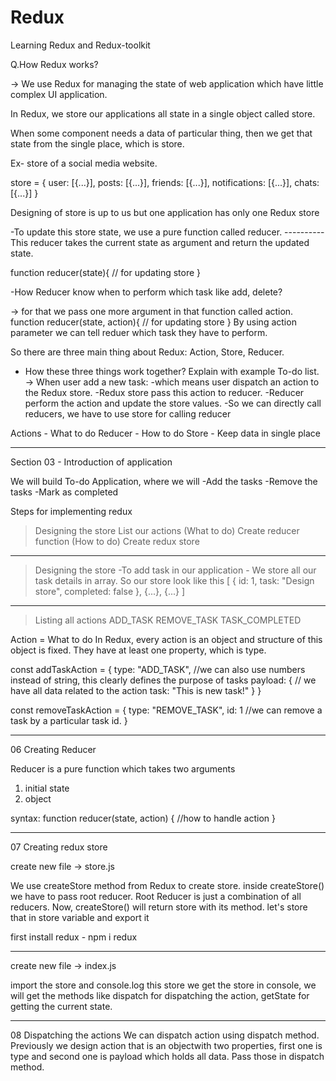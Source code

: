 # Redux
Learning Redux and Redux-toolkit

Q.How Redux works?

-> We use Redux for managing the state of web application which have
little complex UI application.

In Redux, we store our applications all state in a single object 
called store. 

When some component needs a data of particular thing, then we get that
state from the single place, which is store.

Ex- store of a social media website.

store = {
	user: [{...}],
	posts: [{...}],
	friends: [{...}],
	notifications: [{...}],
	chats: [{...}]
}

Designing of store is up to us but one application has only one Redux store

-To update this store state, we use a pure function called reducer.
														----------
This reducer takes the current state as argument and return the 
updated state.

function reducer(state){
	// for updating store
}

-How Reducer know when to perform which task like add, delete?

-> for that we pass one more argument in that function called action.
function reducer(state, action){
	// for updating store
}
By using action parameter we can tell reduer which task they have to perform.

So there are three main thing about Redux: Action, Store, Reducer.

- How these three things work together? Explain with example To-do list.
-> When user add a new task: 
-which means user dispatch an action to the Redux store.
-Redux store pass this action to reducer.
-Reducer perform the action and update the store values.
-So we can directly call reducers, we have to use store for calling reducer

Actions - What to do
Reducer - How to do
Store - Keep data in single place

---------------------------------------------------------------------

Section 03 - Introduction of application

We will build To-do Application, where we will 
-Add the tasks
-Remove the tasks
-Mark as completed

Steps for implementing redux
>Designing the store
>List our actions (What to do)
>Create reducer function (How to do)
>Create redux store

---------------------------------------------------------------
>Designing the store
-To add task in our application - We store all our task details
in array. So our store look like this
[
	{
		id: 1,
		task: "Design store",
		completed: false
	}, {...}, {...}
]

---------------------------------------------------------------
> Listing all actions
> ADD_TASK 
> REMOVE_TASK
> TASK_COMPLETED

Action = What to do
In Redux, every action is an object and structure of this object
is fixed. They have at least one property, which is type.

const addTaskAction = 
{
	type: "ADD_TASK", //we can also use numbers instead of string,
						this clearly defines the purpose of tasks
	payload: {   // we have all data related to the action
		task: "This is new task!" 
	}
}

const removeTaskAction = 
{
	type: "REMOVE_TASK",
	id: 1 //we can remove a task by a particular task id.
}

--------------------------------------------------------------
06 Creating Reducer

Reducer is a pure function which takes two arguments
1. initial state
2. object

syntax:
function reducer(state, action) {
	//how to handle action
}

---------------------------------------------

07 Creating redux store

create new file -> store.js

We use createStore method from Redux to create store.
inside createStore() we have to pass root reducer.
Root Reducer is just a combination of all reducers.
Now, createStore() will return store with its method.
let's store that in store variable and export it


first install redux - npm i redux

--------------------------------------

create new file -> index.js

import the store and console.log this store
we get the store in console, we will get the methods like dispatch for dispatching the action,
getState for getting the current state.

---------------------------------------

08 Dispatching the actions
We can dispatch action using dispatch method.
Previously we design action  that is an objectwith two properties, 
first one is type and second one is payload which holds all data.
Pass those in dispatch method.

